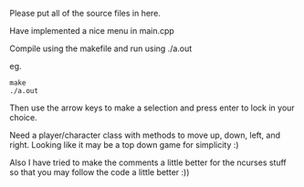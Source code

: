 Please put all of the source files in here.

Have implemented a nice menu in main.cpp

Compile using the makefile and run using ./a.out

eg.

	make
	./a.out
	
Then use the arrow keys to make a selection and press enter to lock in your choice.

Need a player/character class with methods to move up, down, left, and right.
Looking like it may be a top down game for simplicity :)

Also I have tried to make the comments a little better for the ncurses stuff so that you may follow the code
a little better :))
